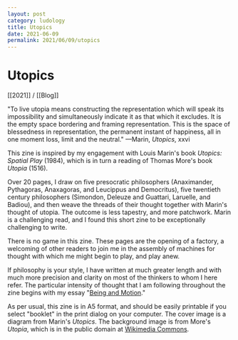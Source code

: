 ```yaml
---
layout: post
category: ludology
title: Utopics
date: 2021-06-09
permalink: 2021/06/09/utopics
---
```


# Utopics

[[2021]] / [[Blog]]

"To live utopia means constructing the representation which will speak its impossibility and simultaneously indicate it as that which it excludes. It is the empty space bordering and framing representation. This is the space of blessedness in representation, the permanent instant of happiness, all in one moment loss, limit and the neutral." —Marin, *Utopics*, xxvi

This zine is inspired by my engagement with Louis Marin's book *Utopics: Spatial Play* (1984), which is in turn a reading of Thomas More's book *Utopia* (1516).

Over 20 pages, I draw on five presocratic philosophers (Anaximander, Pythagoras, Anaxagoras, and Leucippus and Democritus), five twentieth century philosophers (Simondon, Deleuze and Guattari, Laruelle, and Badiou), and then weave the threads of their thought together with Marin's thought of utopia. The outcome is less tapestry, and more patchwork. Marin is a challenging read, and I found this short zine to be exceptionally challenging to write.

There is no game in this zine. These pages are the opening of a factory, a welcoming of other readers to join me in the assembly of machines for thought with which me might begin to play, and play anew.

If philosophy is your style, I have written at much greater length and with much more precision and clarity on most of the thinkers to whom I here refer. The particular intensity of thought that I am following throughout the zine begins with my essay "[Being and Motion](https://steinea.github.io/notes/2021/02/25/being-and-motion)."

As per usual, this zine is in A5 format, and should be easily printable if you select "booklet" in the print dialog on your computer. The cover image is a diagram from Marin's *Utopics*. The background image is from More's *Utopia*, which is in the public domain at [Wikimedia Commons](https://commons.wikimedia.org/wiki/File:41.9_Thomas_Morus_Utopia.png).